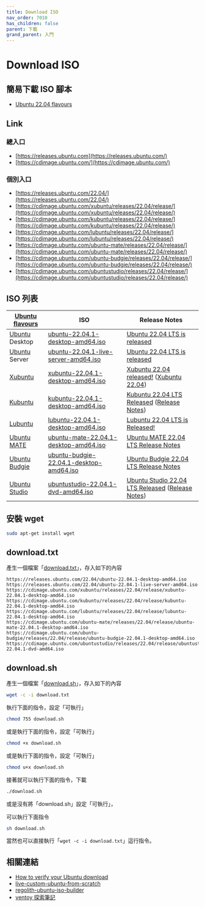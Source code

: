 ```yaml
---
title: Download ISO
nav_order: 7010
has_children: false
parent: 下載
grand_parent: 入門
---
```




# Download ISO


## 簡易下載 ISO 腳本

* [Ubuntu 22.04 flavours](https://github.com/samwhelp/note-about-ubuntu/tree/gh-pages/_demo/download/iso/22.04)


## Link

### 總入口

* [https://releases.ubuntu.com](https://releases.ubuntu.com/)
* [https://cdimage.ubuntu.com/](https://cdimage.ubuntu.com/)

### 個別入口

* [https://releases.ubuntu.com/22.04/](https://releases.ubuntu.com/22.04/)
* [https://cdimage.ubuntu.com/xubuntu/releases/22.04/release/](https://cdimage.ubuntu.com/xubuntu/releases/22.04/release/)
* [https://cdimage.ubuntu.com/kubuntu/releases/22.04/release/](https://cdimage.ubuntu.com/kubuntu/releases/22.04/release/)
* [https://cdimage.ubuntu.com/lubuntu/releases/22.04/release/](https://cdimage.ubuntu.com/lubuntu/releases/22.04/release/)
* [https://cdimage.ubuntu.com/ubuntu-mate/releases/22.04/release/](https://cdimage.ubuntu.com/ubuntu-mate/releases/22.04/release/)
* [https://cdimage.ubuntu.com/ubuntu-budgie/releases/22.04/release/](https://cdimage.ubuntu.com/ubuntu-budgie/releases/22.04/release/)
* [https://cdimage.ubuntu.com/ubuntustudio/releases/22.04/release/](https://cdimage.ubuntu.com/ubuntustudio/releases/22.04/release/)


## ISO 列表

| [Ubuntu flavours](https://ubuntu.com/desktop/flavours) | ISO | Release Notes |
| --- | --- | --- |
| [Ubuntu](https://ubuntu.com/download) Desktop | [ubuntu-22.04.1-desktop-amd64.iso](https://releases.ubuntu.com/22.04/ubuntu-22.04.1-desktop-amd64.iso) | [Ubuntu 22.04 LTS is released](https://ubuntu.com/blog/ubuntu-22-04-lts-released) |
| [Ubuntu](https://ubuntu.com/download) Server | [ubuntu-22.04.1-live-server-amd64.iso](https://releases.ubuntu.com/22.04/ubuntu-22.04.1-live-server-amd64.iso) | [Ubuntu 22.04 LTS is released](https://ubuntu.com/blog/ubuntu-22-04-lts-released) |
| [Xubuntu](https://xubuntu.org/) | [xubuntu-22.04.1-desktop-amd64.iso](https://cdimage.ubuntu.com/xubuntu/releases/22.04/release/xubuntu-22.04.1-desktop-amd64.iso) | [Xubuntu 22.04 released!](https://xubuntu.org/news/xubuntu-22-04-released/) ([Xubuntu 22.04](https://xubuntu.org/release/22-04/))|
| [Kubuntu](https://kubuntu.org/) | [kubuntu-22.04.1-desktop-amd64.iso](https://cdimage.ubuntu.com/kubuntu/releases/22.04/release/kubuntu-22.04.1-desktop-amd64.iso) | [Kubuntu 22.04 LTS Released](https://kubuntu.org/news/kubuntu-22-04-lts-released/) ([Release Notes](https://wiki.ubuntu.com/JammyJellyfish/ReleaseNotes/Kubuntu)) |
| [Lubuntu](https://lubuntu.me/) | [lubuntu-22.04.1-desktop-amd64.iso](https://cdimage.ubuntu.com/lubuntu/releases/22.04/release/lubuntu-22.04.1-desktop-amd64.iso) | [Lubuntu 22.04 LTS is Released!](https://lubuntu.me/jammy-released/) |
| [Ubuntu MATE](https://ubuntu-mate.org/) | [ubuntu-mate-22.04.1-desktop-amd64.iso](https://cdimage.ubuntu.com/ubuntu-mate/releases/22.04/release/ubuntu-mate-22.04.1-desktop-amd64.iso) | [Ubuntu MATE 22.04 LTS Release Notes](https://ubuntu-mate.org/blog/ubuntu-mate-jammy-jellyfish-release-notes/)  |
| [Ubuntu Budgie](https://ubuntubudgie.org/) | [ubuntu-budgie-22.04.1-desktop-amd64.iso](https://cdimage.ubuntu.com/ubuntu-budgie/releases/22.04/release/ubuntu-budgie-22.04.1-desktop-amd64.iso) | [Ubuntu Budgie 22.04 LTS Release Notes](https://ubuntubudgie.org/2022/03/ubuntu-budgie-22-04-lts-release-notes/) |
| [Ubuntu Studio](https://ubuntustudio.org/) | [ubuntustudio-22.04.1-dvd-amd64.iso](https://cdimage.ubuntu.com/ubuntustudio/releases/22.04/release/ubuntustudio-22.04.1-dvd-amd64.iso) | [Ubuntu Studio 22.04 LTS Released](https://ubuntustudio.org/2022/04/ubuntu-studio-22-04-lts-released/) ([Release Notes](https://ubuntustudio.org/ubuntu-studio-22-04-lts-release-notes/)) |


## 安裝 wget

``` sh
sudo apt-get install wget
```

## download.txt

產生一個檔案「[download.txt](https://github.com/samwhelp/note-about-ubuntu/blob/gh-pages/_demo/download/iso/22.04/download.txt)」，存入如下的內容

```
https://releases.ubuntu.com/22.04/ubuntu-22.04.1-desktop-amd64.iso
https://releases.ubuntu.com/22.04/ubuntu-22.04.1-live-server-amd64.iso
https://cdimage.ubuntu.com/xubuntu/releases/22.04/release/xubuntu-22.04.1-desktop-amd64.iso
https://cdimage.ubuntu.com/kubuntu/releases/22.04/release/kubuntu-22.04.1-desktop-amd64.iso
https://cdimage.ubuntu.com/lubuntu/releases/22.04/release/lubuntu-22.04.1-desktop-amd64.iso
https://cdimage.ubuntu.com/ubuntu-mate/releases/22.04/release/ubuntu-mate-22.04.1-desktop-amd64.iso
https://cdimage.ubuntu.com/ubuntu-budgie/releases/22.04/release/ubuntu-budgie-22.04.1-desktop-amd64.iso
https://cdimage.ubuntu.com/ubuntustudio/releases/22.04/release/ubuntustudio-22.04.1-dvd-amd64.iso
```

## download.sh


產生一個檔案「[download.sh](https://github.com/samwhelp/note-about-ubuntu/blob/gh-pages/_demo/download/iso/22.04/download.sh)」，存入如下的內容

``` sh
wget -c -i download.txt
```

執行下面的指令，設定「可執行」

``` sh
chmod 755 download.sh
```

或是執行下面的指令，設定「可執行」

``` sh
chmod +x download.sh
```

或是執行下面的指令，設定「可執行」

``` sh
chmod u+x download.sh
```

接著就可以執行下面的指令，下載

``` sh
./download.sh
```

或是沒有將「download.sh」設定「可執行」，

可以執行下面指令

``` sh
sh download.sh
```

當然也可以直接執行「`wget -c -i download.txt`」這行指令。


## 相關連結

* [How to verify your Ubuntu download](https://ubuntu.com/tutorials/how-to-verify-ubuntu#1-overview)
* [live-custom-ubuntu-from-scratch](https://github.com/mvallim/live-custom-ubuntu-from-scratch)
* [regolith-ubuntu-iso-builder](https://github.com/regolith-linux/regolith-ubuntu-iso-builder)
* [ventoy 探索筆記](https://samwhelp.github.io/note-about-ventoy/)
